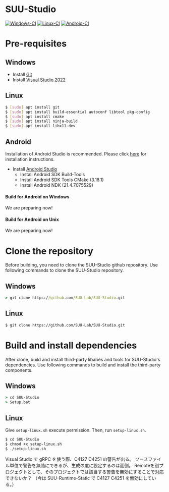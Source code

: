 # SUU-Studio

[![Windows-CI](https://github.com/SUU-Lab/SUU-Studio/actions/workflows/windows.yml/badge.svg)](https://github.com/SUU-Lab/SUU-Studio/actions/workflows/windows.yml)
[![Linux-CI](https://github.com/SUU-Lab/SUU-Studio/actions/workflows/linux.yml/badge.svg)](https://github.com/SUU-Lab/SUU-Studio/actions/workflows/linux.yml)
[![Android-CI](https://github.com/SUU-Lab/SUU-Studio/actions/workflows/android.yml/badge.svg)](https://github.com/SUU-Lab/SUU-Studio/actions/workflows/android.yml)

# Pre-requisites

## Windows
- Install [Git](https://git-scm.com/download/win)
- Install [Visual Studio 2022](https://visualstudio.microsoft.com/ja/vs/whatsnew/)

## Linux
```sh
$ [sudo] apt install git
$ [sudo] apt install build-essential autoconf libtool pkg-config
$ [sudo] apt install cmake
$ [sudo] apt install ninja-build
$ [sudo] apt install libx11-dev
```

## Android

Installation of Android Studio is recommended. Please click [here](https://developer.android.com/studio/install) for installation instructions.

- Install [Android Studio](https://developer.android.com/studio)
    - Install Android SDK Build-Tools
    - Install Android SDK Tools CMake (3.18.1)
    - Install Android NDK (21.4.7075529)

#### Build for Android on Windows
We are preparing now!

#### Build for Android on Unix
We are preparing now!


# Clone the repository
Before building, you need to clone the SUU-Studio github repository. Use following commands to clone the SUU-Studio repository.

## Windows
```cmd
> git clone https://github.com/SUU-Lab/SUU-Studio.git
```
## Linux
```sh
$ git clone https://github.com/SUU-Lab/SUU-Studio.git
```

# Build and install dependencies
After clone, build and install third-party libaries and tools for SUU-Studio's dependencies. Use following commands to build and install the third-party components.

## Windows
```cmd
> cd SUU-Studio
> Setup.bat
```
## Linux
Give `setup-linux.sh` execute permission. Then, run `setup-linux.sh`.
```sh
$ cd SUU-Studio
$ chmod +x setup-linux.sh
$ ./setup-linux.sh
```

Visual Studio で gRPC を使う際、C4127 C4251 の警告が出る。
ソースファイル単位で警告を無効にできるが、生成の度に設定するのは面倒。
Remoteを別プロジェクトとして、そのプロジェクトでは該当する警告を無効にすることで対応できないか？
（今は SUU-Runtime-Static で C4127 C4251 を無効にしている。）
